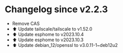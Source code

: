 # Changelog since v2.2.3
- Remove CAS 
- ⬆️ Update tailscale/tailscale to v1.52.0 
- ⬆️ Update esphome to v2023.10.4 
- ⬆️ Update esphome to v2023.10.3 
- ⬆️ Update debian_12/openssl to v3.0.11-1~deb12u2 
